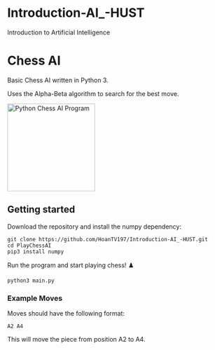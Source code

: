 # Introduction-AI_-HUST
Introduction to Artificial Intelligence 

# Chess AI
Basic Chess AI written in Python 3. 

Uses the Alpha-Beta algorithm to search for the best move. 

<img src="./preview.png" width="200" alt="Python Chess AI Program">

## Getting started
Download the repository and install the numpy dependency:
```
git clone https://github.com/HoanTV197/Introduction-AI_-HUST.git
cd PlayChessAI
pip3 install numpy
```

Run the program and start playing chess! ♟️
```
python3 main.py
```

### Example Moves
Moves should have the following format:
```
A2 A4
```
This will move the piece from position A2 to A4.

